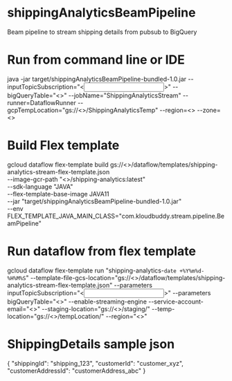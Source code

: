 # shippingAnalyticsBeamPipeline
Beam pipeline to stream shipping details from pubsub to BigQuery

# Run from command line or IDE
java -jar target/shippingAnalyticsBeamPipeline-bundled-1.0.jar --inputTopicSubscription="<<Input Topic Subscription>>" --bigQueryTable="<<BigQuery Table>>" --jobName="ShippingAnalyticsStream" --runner=DataflowRunner --gcpTempLocation="gs://<<GCP Location>>/ShippingAnalyticsTemp" --region=<<Region>> --zone=<<WorkerZone>>

# Build Flex template
gcloud dataflow flex-template build gs://<<GCP Bucket>>/dataflow/templates/shipping-analytics-stream-flex-template.json \
--image-gcr-path "<<Image Path>>/shipping-analytics:latest" \
--sdk-language "JAVA" \
--flex-template-base-image JAVA11 \
--jar "target/shippingAnalyticsBeamPipeline-bundled-1.0.jar" \
--env FLEX_TEMPLATE_JAVA_MAIN_CLASS="com.kloudbuddy.stream.pipeline.BeamPipeline"

# Run dataflow from flex template
gcloud dataflow flex-template run "shipping-analytics-`date +%Y%m%d-%H%M%S`" --template-file-gcs-location="gs://<<GCP Bucket>>/dataflow/templates/shipping-analytics-stream-flex-template.json" --parameters inputTopicSubscription="<<Input Topic Subscription>>" --parameters bigQueryTable="<<BigQuery Table>>" --enable-streaming-engine --service-account-email="<<ServiceAccount>>" --staging-location="gs://<<GCP Bucket>>/staging/" --temp-location="gs://<<Gcp Bucket>>/tempLocation/" --region="<<Region>>"

# ShippingDetails sample json
{
"shippingId": "shipping_123",
"customerId": "customer_xyz",
"customerAddressId": "customerAddress_abc"
}
